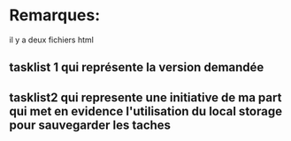 # Remarques:
il y a deux fichiers html 
## tasklist 1 qui représente la version demandée 
## tasklist2 qui represente une initiative de ma part qui met en evidence l'utilisation du local storage pour sauvegarder les taches
